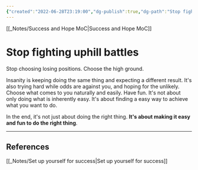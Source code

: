 ```yaml
---
{"created":"2022-06-28T23:19:00","dg-publish":true,"dg-path":"Stop fighting uphill battles.md","permalink":"/stop-fighting-uphill-battles/","dgPassFrontmatter":true,"updated":"2025-01-19T22:28:29.968+01:00"}
---
```


[[_Notes/Success and Hope MoC\|Success and Hope MoC]]

# Stop fighting uphill battles

Stop choosing losing positions. Choose the high ground.

Insanity is keeping doing the same thing and expecting a different result. It's also trying hard while odds are against you, and hoping for the unlikely.
Choose what comes to you naturally and easily. Have fun.
It's not about only doing what is inherently easy. It's about finding a easy way to achieve what you want to do.

In the end, it's not just about doing the right thing. **It's about making it easy and fun to do the right thing**.

---
## References
[[_Notes/Set up yourself for success\|Set up yourself for success]]